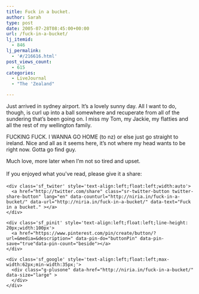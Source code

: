 ```yaml
---
title: Fuck in a bucket.
author: Sarah
type: post
date: 2005-07-28T08:45:00+00:00
url: /fuck-in-a-bucket/
lj_itemid:
  - 846
lj_permalink:
  - '#/216616.html'
post_views_count:
  - 615
categories:
  - LiveJournal
  - "The 'Zealand"

---
```

<div id="fb-root">
</div>

Just arrived in sydney airport. It&#8217;s a lovely sunny day. All I want to do, though, is curl up into a ball somewhere and recuperate from all of the sundering that&#8217;s been going on. I miss my Tom, my Jackie, my flatties and all the rest of my wellington family.

FUCKING FUCK. I WANNA GO HOME (to nz) or else just go straight to ireland. Nice and all as it seems here, it&#8217;s not where my head wants to be right now. Gotta go find guy.

Much love, more later when I&#8217;m not so tired and upset.

<div class='sfsi_Sicons' style='width: 100%; display: inline-block; vertical-align: middle; text-align:left'>
  <div style='margin:0px 8px 0px 0px; line-height: 24px'>
    <span>If you enjoyed what you've read, please give it a share:</span>
  </div>
  
  <div class='sfsi_socialwpr'>
    <div class='sf_fb' style='text-align:left;width:125px'>
      <div class="fb-like" href="http://niria.in/fuck-in-a-bucket/" width="180" send="false" showfaces="false"  action="like" data-share="true"data-layout="button_count" >
      </div>
    </div>
    
    <div class='sf_twiter' style='text-align:left;float:left;width:auto'>
      <a href="http://twitter.com/share" class="sr-twitter-button twitter-share-button" lang="en" data-counturl="http://niria.in/fuck-in-a-bucket/" data-url="http://niria.in/fuck-in-a-bucket/" data-text="Fuck in a bucket." ></a>
    </div>
    
    <div class='sf_pinit' style='text-align:left;float:left;line-height: 20px;width:100px'>
      <a href="https://www.pinterest.com/pin/create/button/?url=&media=&description=" data-pin-do="buttonPin" data-pin-save="true"data-pin-count="beside"></a>
    </div>
    
    <div class='sf_google' style='text-align:left;float:left;max-width:62px;min-width:35px;'>
      <div class="g-plusone" data-href="http://niria.in/fuck-in-a-bucket/" data-size="large" >
      </div>
    </div>
  </div>
</div>